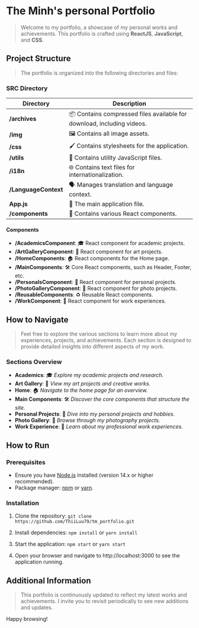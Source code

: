 # The Minh's personal Portfolio

> Welcome to my portfolio, a showcase of my personal works and achievements. This portfolio is crafted using **ReactJS**, **JavaScript**, and **CSS**.

## Project Structure

> The portfolio is organized into the following directories and files:

### SRC Directory

| Directory | Description |
|-----------|-------------|
| **/archives** | 📦 Contains compressed files available for download, including videos. |
| **/img** | 🖼️ Contains all image assets. |
| **/css** | 🖌️ Contains stylesheets for the application. |
| **/utils** | 🔧 Contains utility JavaScript files. |
| **/i18n** | 🌐 Contains text files for internationalization. |
| **/LanguageContext** | 🗣️ Manages translation and language context. |
| **App.js** | 🚀 The main application file. |
| **/components** | 🧩 Contains various React components. |

#### Components
- **/AcademicsComponent**: 🎓 React component for academic projects.
- **/ArtGalleryComponent**: 🎨 React component for art projects.
- **/HomeComponents**: 🏠 React components for the Home page.
- **/MainComponents**: 🛠️ Core React components, such as Header, Footer, etc.
- **/PersonalsComponent**: 🌟 React component for personal projects.
- **/PhotoGalleryComponent**: 📸 React component for photo projects.
- **/ReusableComponents**: ♻️ Reusable React components.
- **/WorkComponent**: 💼 React component for work experiences.

## How to Navigate

> Feel free to explore the various sections to learn more about my experiences, projects, and achievements. Each section is designed to provide detailed insights into different aspects of my work.

### Sections Overview

- **Academics**: 🎓 *Explore my academic projects and research.*
- **Art Gallery**: 🎨 *View my art projects and creative works.*
- **Home**: 🏠 *Navigate to the home page for an overview.*
- **Main Components**: 🛠️ *Discover the core components that structure the site.*
- **Personal Projects**: 🌟 *Dive into my personal projects and hobbies.*
- **Photo Gallery**: 📸 *Browse through my photography projects.*
- **Work Experience**: 💼 *Learn about my professional work experiences.*

## How to Run

### Prerequisites
- Ensure you have [Node.js](https://nodejs.org/) installed (version 14.x or higher recommended).
- Package manager: [npm](https://www.npmjs.com/) or [yarn](https://yarnpkg.com/).

### Installation
1. Clone the repository:
   `git clone https://github.com/ThiiLuu79/tm_portfolio.git`

2. Install dependencies:
    `npm install` or `yarn install`

3. Start the application:
    `npm start` or `yarn start`

4. Open your browser and navigate to http://localhost:3000 to see the application running.

## Additional Information

> This portfolio is continuously updated to reflect my latest works and achievements. I invite you to revisit periodically to see new additions and updates.

Happy browsing!
